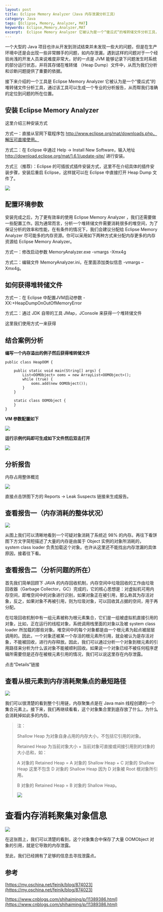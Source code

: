 ```yaml
---
layout: post
title: Eclipse Memory Analyzer（Java 内存泄漏分析工具）
category: Java
tags: [Eclipse, Memory, Analyzer, MAT]
keywords: Eclipse,Memory,Analyzer,MAT
excerpt:  Eclipse Memory Analyzer 它被认为是一个“傻瓜式“的堆转储文件分析工具，通过该工具可以生成一个专业的分析报告，从而帮我们准确地定位到问题的所在位置。
---
```


一个大型的 Java 项目也许从开发到测试结束并未发现一些大的问题，但是在生产环境中还是会出现一些非常棘手的问题，如内存泄漏，遇到这样的问题对于一个经验尚浅的开发人员来说难度非常大，好的一点是 JVM 能够记录下问题发生时系统的部分运行状态，并将其存储在堆转储 （Heap Dump）文件中，从而为我们分析和诊断问题提供了重要的依据。

接下来介绍的一个工具是 Eclipse Memory Analyzer 它被认为是一个“傻瓜式“的堆转储文件分析工具，通过该工具可以生成一个专业的分析报告，从而帮我们准确的定位到问题的所在位置。

## 安装 Eclipse Memory Analyzer

这里介绍三种安装方式

方式一：直接从官网下载程序包 http://www.eclipse.org/mat/downloads.php，解压可直接使用。

方式二：在 Eclipse 中通过 Help -> Install New Software，输入地址 http://download.eclipse.org/mat/1.6.1/update-site/ 进行安装。

方式三（推荐）：Eclipse 的可插拔式插件安装方式，这里不在介绍具体的插件安装步骤，安装后重启 Eclipse，这样就可以在 Eclipse 中直接打开 Heap Dump 文件了。

![](/assets/images/2021/Install_MAT.png)

## 配置环境参数

安装完成之后，为了更有效率的使用 Eclipse Memory Analyzer ，我们还需要做一些配置工作。因为通常而言，分析一个堆转储文件需要消耗很多的堆空间，为了保证分析的效率和性能，在有条件的情况下，我们会建议分配给 Eclipse Memory Analyzer 尽可能多的内存资源。你可以采用如下两种方式来分配内存更多的内存资源给 Eclipse Memory Analyzer。

方式一：修改启动参数 MemoryAnalyzer.exe -vmargs -Xmx4g

方式二：编辑文件 MemoryAnalyzer.ini，在里面添加类似信息 -vmargs – Xmx4g。

## 如何获得堆转储文件

方式一：在 Eclipse 中配置JVM启动参数 -XX:+HeapDumpOnOutOfMemoryError

方式二：通过 JDK 自带的工具 JMap，JConsole 来获得一个堆转储文件

这里我们使用方式一来获得

## 结合案例分析

**编写一个内存溢出的例子然后获得堆转储文件**

```
public class HeapOOM {

    public static void main(String[] args) {
        List<OOMObject> ooms = new ArrayList<OOMObject>();
        while (true) {
            ooms.add(new OOMObject());
        }
    }

    static class OOMObject {
    }
}
```

**VM 参数配置如下**

![](/assets/images/2021/MAT_VM_Arguments.png)

**运行示例代码即可生成如下文件然后双击打开**

![](/assets/images/2021/MAT_Dump.png)

## 分析报告

内存占用整体概览

![](/assets/images/2021/MAT_Overview.png)

直接点击饼图下方的 Reports -> Leak Suspects 链接来生成报告。

## 查看报告一（内存消耗的整体状况）

![](/assets/images/2021/MAT_Leak_Suspects.png)

从图上我们可以清晰地看到一个可疑对象消耗了系统近 98% 的内存。再往下看饼图下方文字简短描述了大量的内存是由属于 Object 实例的对象所消耗的，system class loader 负责加载这个对象。也许从这里还不能找出内存泄漏的具体原因，接着往下看。

## 查看报告二（分析问题的所在）

首先我们简单回顾下 JAVA 的内存回收机制，内存空间中垃圾回收的工作由垃圾回收器（Garbage Collector，GC）完成的，它的核心思想是：对虚拟机可用内存空间，即堆空间中的对象进行识别，如果对象正在被引用，那么称其为存活对象，反之，如果对象不再被引用，则为垃圾对象，可以回收其占据的空间，用于再分配。

在垃圾回收机制中有一组元素被称为根元素集合，它们是一组被虚拟机直接引用的对象，比如，正在运行的线程对象，系统调用栈里面的对象以及被 system class loader 所加载的那些对象。堆空间中的每个对象都是由一个根元素为起点被层层调用的。因此，一个对象还被某一个存活的根元素所引用，就会被认为是存活对象，不能被回收，进行内存释放。因此，我们可以通过分析一个对象到根元素的引用路径来分析为什么该对象不能被顺利回收。如果说一个对象已经不被任何程序逻辑所需要但是还存在被根元素引用的情况，我们可以说这里存在内存泄露。

点击“Details”链接

## 查看从根元素到内存消耗聚集点的最短路径

![](/assets/images/2021/MAT_Shortest_Paths_To_The_Accumulation_Point.png)

我们可以很清楚的看到整个引用链，内存聚集点是在 Java main 线程创建的一个集合元素上。接下来，我们再继续看看，这个对象集合里到底存放了什么，为什么会消耗掉如此多的内存。

> 注：
>
> Shallow Heap 为对象自身占用的内存大小，不包括它引用的对象。
>
> Retained Heap 为当前对象大小 + 当前对象可直接或间接引用到的对象的大小总和，如：
>
> A 对象的 Retained Heap = A 对象的 Shallow Heap + C 对象的 Shallow Heap 这里不包含 D 对象的 Shallow Heap 因为 D 对象被 Root 根对象所引用。
>
> B 对象的 Retained Heap = B 对象的 Shallow Heap。
>
> ![](/assets/images/2021/MAT_Shallow_Heap_Retained_Heap.png)

# 查看内存消耗聚集对象信息

![](/assets/images/2021/MAT_Accumulated_Objects_In_Dominator_Tree.png)

在这张图上，我们可以清楚的看到，这个对象集合中保存了大量 OOMObject 对象的引用，就是它导致的内存泄露。

至此，我们已经拥有了足够的信息去寻找泄露点。

## 参考

[https://my.oschina.net/feinik/blog/874023](https://my.oschina.net/feinik/blog/874023)

[https://www.cnblogs.com/shihaiming/p/11389386.html](https://www.cnblogs.com/shihaiming/p/11389386.html)
